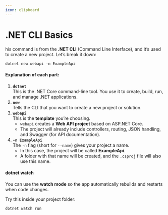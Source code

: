 ```yaml
---
icon: clipboard
---
```


# .NET CLI Basics

his command is from the **.NET CLI** (Command Line Interface), and it’s used to create a new project. Let’s break it down:

```
dotnet new webapi -n ExampleApi
```

#### Explanation of each part:

1. **`dotnet`**\
   This is the .NET Core command-line tool. You use it to create, build, run, and manage .NET applications.
2. **`new`**\
   Tells the CLI that you want to create a new project or solution.
3. **`webapi`**\
   This is the **template** you’re choosing.
   * `webapi` creates a **Web API project** based on ASP.NET Core.
   * The project will already include controllers, routing, JSON handling, and Swagger (for API documentation).
4. **`-n ExampleApi`**\
   The `-n` flag (short for `--name`) gives your project a name.
   * In this case, the project will be called **ExampleApi**.
   * A folder with that name will be created, and the `.csproj` file will also use this name.

#### **dotnet watch**

You can use the **watch mode** so the app automatically rebuilds and restarts when code changes.

Try this inside your project folder:

```bash
dotnet watch run
```
